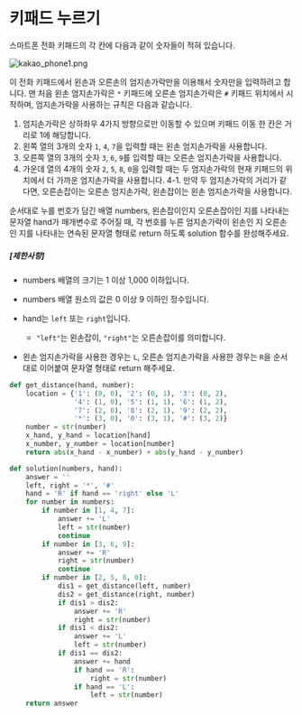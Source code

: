 # 키패드 누르기

스마트폰 전화 키패드의 각 칸에 다음과 같이 숫자들이 적혀 있습니다.

![kakao_phone1.png](https://grepp-programmers.s3.ap-northeast-2.amazonaws.com/files/production/4b69a271-5f4a-4bf4-9ebf-6ebed5a02d8d/kakao_phone1.png)

이 전화 키패드에서 왼손과 오른손의 엄지손가락만을 이용해서 숫자만을 입력하려고 합니다.
맨 처음 왼손 엄지손가락은 `*` 키패드에 오른손 엄지손가락은 `#` 키패드 위치에서 시작하며, 엄지손가락을 사용하는 규칙은 다음과 같습니다.

1. 엄지손가락은 상하좌우 4가지 방향으로만 이동할 수 있으며 키패드 이동 한 칸은 거리로 1에 해당합니다.
2. 왼쪽 열의 3개의 숫자 `1`, `4`, `7`을 입력할 때는 왼손 엄지손가락을 사용합니다.
3. 오른쪽 열의 3개의 숫자 `3`, `6`, `9`를 입력할 때는 오른손 엄지손가락을 사용합니다.
4. 가운데 열의 4개의 숫자 `2`, `5`, `8`, `0`을 입력할 때는 두 엄지손가락의 현재 키패드의 위치에서 더 가까운 엄지손가락을 사용합니다.
   4-1. 만약 두 엄지손가락의 거리가 같다면, 오른손잡이는 오른손 엄지손가락, 왼손잡이는 왼손 엄지손가락을 사용합니다.

순서대로 누를 번호가 담긴 배열 numbers, 왼손잡이인지 오른손잡이인 지를 나타내는 문자열 hand가 매개변수로 주어질 때, 각 번호를 누른 엄지손가락이 왼손인 지 오른손인 지를 나타내는 연속된 문자열 형태로 return 하도록 solution 함수를 완성해주세요.

##### **[제한사항]**

- numbers 배열의 크기는 1 이상 1,000 이하입니다.

- numbers 배열 원소의 값은 0 이상 9 이하인 정수입니다.

- hand는 `left`  또는  `right`입니다.


  - `"left"`는 왼손잡이, `"right"`는 오른손잡이를 의미합니다.

- 왼손 엄지손가락을 사용한 경우는 `L`, 오른손 엄지손가락을 사용한 경우는 `R`을 순서대로 이어붙여 문자열 형태로 return 해주세요.

```python
def get_distance(hand, number):
    location = {'1': (0, 0), '2': (0, 1), '3': (0, 2),
                '4': (1, 0), '5': (1, 1), '6': (1, 2),
                '7': (2, 0), '8': (2, 1), '9': (2, 2),
                '*': (3, 0), '0': (3, 1), '#': (3, 2)}
    number = str(number)
    x_hand, y_hand = location[hand]
    x_number, y_number = location[number]
    return abs(x_hand - x_number) + abs(y_hand - y_number)

def solution(numbers, hand):
    answer = ''
    left, right = '*', '#'
    hand = 'R' if hand == 'right' else 'L'
    for number in numbers:
        if number in [1, 4, 7]:
            answer += 'L'
            left = str(number)
            continue
        if number in [3, 6, 9]:
            answer += 'R'
            right = str(number)
            continue
        if number in [2, 5, 8, 0]:
            dis1 = get_distance(left, number)
            dis2 = get_distance(right, number)
            if dis1 > dis2:
                answer += 'R'
                right = str(number)
            if dis1 < dis2:
                answer += 'L'
                left = str(number)
            if dis1 == dis2:
                answer += hand
                if hand == 'R':
                    right = str(number)
                if hand == 'L':
                    left = str(number)
    return answer
```

